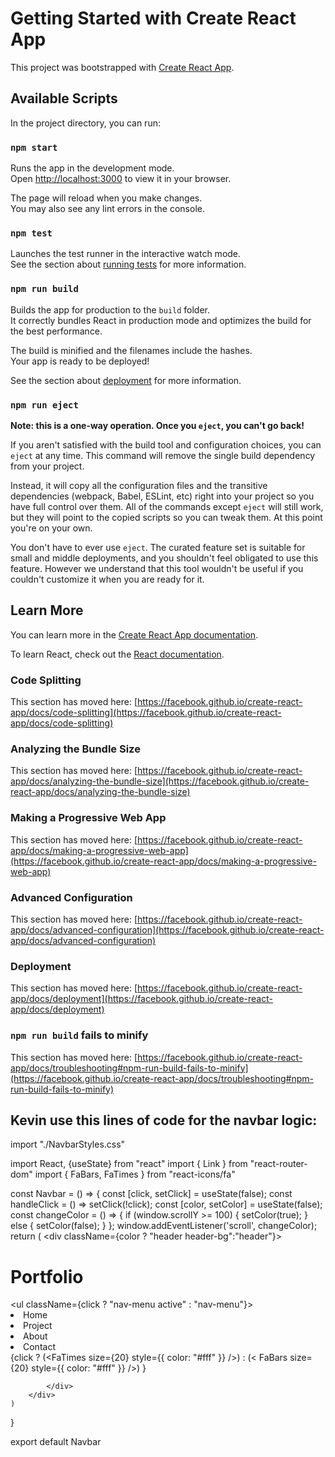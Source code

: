# Getting Started with Create React App

This project was bootstrapped with [Create React App](https://github.com/facebook/create-react-app).

## Available Scripts

In the project directory, you can run:

### `npm start`

Runs the app in the development mode.\
Open [http://localhost:3000](http://localhost:3000) to view it in your browser.

The page will reload when you make changes.\
You may also see any lint errors in the console.

### `npm test`

Launches the test runner in the interactive watch mode.\
See the section about [running tests](https://facebook.github.io/create-react-app/docs/running-tests) for more information.

### `npm run build`

Builds the app for production to the `build` folder.\
It correctly bundles React in production mode and optimizes the build for the best performance.

The build is minified and the filenames include the hashes.\
Your app is ready to be deployed!

See the section about [deployment](https://facebook.github.io/create-react-app/docs/deployment) for more information.

### `npm run eject`

**Note: this is a one-way operation. Once you `eject`, you can't go back!**

If you aren't satisfied with the build tool and configuration choices, you can `eject` at any time. This command will remove the single build dependency from your project.

Instead, it will copy all the configuration files and the transitive dependencies (webpack, Babel, ESLint, etc) right into your project so you have full control over them. All of the commands except `eject` will still work, but they will point to the copied scripts so you can tweak them. At this point you're on your own.

You don't have to ever use `eject`. The curated feature set is suitable for small and middle deployments, and you shouldn't feel obligated to use this feature. However we understand that this tool wouldn't be useful if you couldn't customize it when you are ready for it.

## Learn More

You can learn more in the [Create React App documentation](https://facebook.github.io/create-react-app/docs/getting-started).

To learn React, check out the [React documentation](https://reactjs.org/).

### Code Splitting

This section has moved here: [https://facebook.github.io/create-react-app/docs/code-splitting](https://facebook.github.io/create-react-app/docs/code-splitting)

### Analyzing the Bundle Size

This section has moved here: [https://facebook.github.io/create-react-app/docs/analyzing-the-bundle-size](https://facebook.github.io/create-react-app/docs/analyzing-the-bundle-size)

### Making a Progressive Web App

This section has moved here: [https://facebook.github.io/create-react-app/docs/making-a-progressive-web-app](https://facebook.github.io/create-react-app/docs/making-a-progressive-web-app)

### Advanced Configuration

This section has moved here: [https://facebook.github.io/create-react-app/docs/advanced-configuration](https://facebook.github.io/create-react-app/docs/advanced-configuration)

### Deployment

This section has moved here: [https://facebook.github.io/create-react-app/docs/deployment](https://facebook.github.io/create-react-app/docs/deployment)

### `npm run build` fails to minify

This section has moved here: [https://facebook.github.io/create-react-app/docs/troubleshooting#npm-run-build-fails-to-minify](https://facebook.github.io/create-react-app/docs/troubleshooting#npm-run-build-fails-to-minify)



## Kevin use this lines of code for the navbar logic:

import "./NavbarStyles.css"

import React, {useState} from "react"
import { Link } from "react-router-dom"
import { FaBars, FaTimes } from "react-icons/fa"

const Navbar = () => {
	const [click, setClick] = useState(false);
	const handleClick = () => setClick(!click);
	const [color, setColor] = useState(false);
	const changeColor = () => {
		if (window.scrollY >= 100) {
			setColor(true);
		}
		else {
			setColor(false);
		}
	};
	window.addEventListener('scroll', changeColor);
	return (
		<div className={color ? "header header-bg":"header"}>
			<Link to="/">
				<h1>Portfolio</h1>
			</Link>
			<ul className={click ? "nav-menu active" : "nav-menu"}>
				<li>
					<Link to="/">Home</Link>
				</li>
				<li>
					<Link to="/project">Project</Link>
				</li>
				<li>
					<Link to="/about">About</Link>
				</li>
				<li>
					<Link to="/contact">Contact</Link>
				</li>
			</ul>
            <div className="hamburger" onClick={handleClick}>
                {click ? (<FaTimes size={20} style={{ color: "#fff" }} />) :
                    (< FaBars size={20} style={{ color: "#fff" }} />)
                }
				
				
			</div>
		</div>
	)
}

export default Navbar
